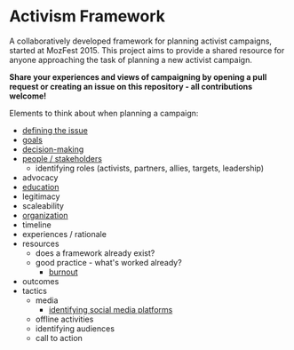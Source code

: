 # Activism Framework

A collaboratively developed framework for planning activist campaigns, started at MozFest 2015. This project aims to provide a shared resource for anyone approaching the task of planning a new activist campaign. 

__Share your experiences and views of campaigning by opening a pull request or creating an issue on this repository - all contributions welcome!__

Elements to think about when planning a campaign:
* [defining the issue](issue.md)
* [goals](Goals.md)
* [decision-making](decision-making.md)
* [people / stakeholders](people.md)
  * identifying roles (activists, partners, allies, targets, leadership)
* advocacy
* [education](Education.md)
* legitimacy
* scaleability
* [organization](Organization.md)
* timeline
* experiences / rationale
* resources
  * does a framework already exist?
  * good practice - what's worked already?
    * [burnout](burnout.md)
* outcomes
* tactics
  * media
    * [identifying social media platforms](SOCIALMEDIAPLATFORMS.MD)
  * offline activities
  * identifying audiences
  * call to action
